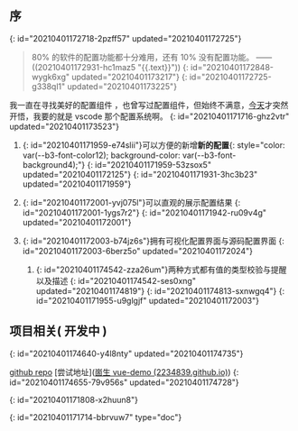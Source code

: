 ## 序
{: id="20210401172718-2pzff57" updated="20210401172725"}

> 80% 的软件的配置功能都十分难用，还有 10% 没有配置功能。 ——  ((20210401172931-hc1maz5 "{{.text}}"))
> {: id="20210401172848-wygk6xg" updated="20210401173217"}
{: id="20210401172725-g338ql1" updated="20210401173225"}

我一直在寻找美好的配置组件 ，也曾写过配置组件，但始终不满意，[今天](https://shenzilong.cn/time/2021/4/1-17:34)才突然开悟，我要的就是 vscode 那个配置系统啊。
{: id="20210401171716-ghz2vtr" updated="20210401173523"}

1. {: id="20210401171959-e74slii"}可以方便的新增**新的配置**{: style="color: var(--b3-font-color12); background-color: var(--b3-font-background4);"}
   {: id="20210401171959-53zsox5" updated="20210401172125"}
{: id="20210401171931-3hc3b23" updated="20210401171959"}

2. {: id="20210401172001-yvj075l"}可以直观的展示配置结果
   {: id="20210401172001-1ygs7r2"}
{: id="20210401171942-ru09v4g" updated="20210401172001"}

3. {: id="20210401172003-b74jz6s"}拥有可视化配置界面与源码配置界面
   {: id="20210401172003-6berz5o" updated="20210401172024"}

   1. {: id="20210401174542-zza26um"}两种方式都有值的类型校验与提醒以及描述
      {: id="20210401174542-ses0xng" updated="20210401174819"}
   {: id="20210401174813-sxnwgq4"}
{: id="20210401171955-u9glgjf" updated="20210401172003"}

## 项目相关( 开发中 )
{: id="20210401174640-y4l8nty" updated="20210401174735"}

[github repo](https://github.com/2234839/vue-demo/tree/master/src/components/config-editor)   [尝试地址]([崮生 vue-demo (2234839.github.io)](https://2234839.github.io/vue-demo/?template_name=Y29uZmlnLWVkaXRvcg%3D%3D))
{: id="20210401174655-79v956s" updated="20210401174728"}

{: id="20210401171808-x2huun8"}


{: id="20210401171714-bbrvuw7" type="doc"}
